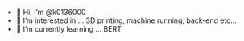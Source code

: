 - 👋 Hi, I’m @k0136000
- 👀 I’m interested in ... 3D printing, machine running, back-end etc...
- 🌱 I’m currently learning ... BERT
<!---
k0136000/k0136000 is a ✨ special ✨ repository because its `README.md` (this file) appears on your GitHub profile.
You can click the Preview link to take a look at your changes.
--->
